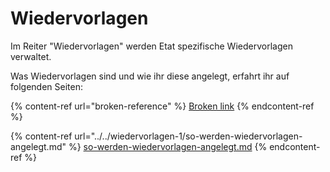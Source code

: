 # Wiedervorlagen

Im Reiter "Wiedervorlagen" werden Etat spezifische Wiedervorlagen verwaltet.

Was Wiedervorlagen sind und wie ihr diese angelegt, erfahrt ihr auf folgenden Seiten:

{% content-ref url="broken-reference" %}
[Broken link](broken-reference)
{% endcontent-ref %}

{% content-ref url="../../wiedervorlagen-1/so-werden-wiedervorlagen-angelegt.md" %}
[so-werden-wiedervorlagen-angelegt.md](../../wiedervorlagen-1/so-werden-wiedervorlagen-angelegt.md)
{% endcontent-ref %}
